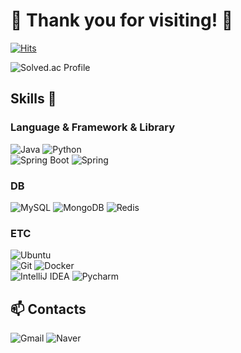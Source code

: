 # 👋 Thank you for visiting! 👋

[![Hits](https://hits.seeyoufarm.com/api/count/incr/badge.svg?url=https%3A%2F%2Fgithub.com%2Fwillow2150&count_bg=%2333CF52&title_bg=%2315C8C8&icon=&icon_color=%23E7E7E7&title=hits&edge_flat=false)](https://hits.seeyoufarm.com)

<!-- ![willow2150's GitHub stats](https://github-readme-stats.vercel.app/api?username=willow2150&show_icons=true&bg_color=00000000) -->
![Solved.ac Profile](http://mazassumnida.wtf/api/v2/generate_badge?boj=awm7)



## Skills 💬

### Language & Framework & Library
![Java](https://img.shields.io/badge/Java-FC4C01.svg?&style=flat&logo=Java&logoColor=white)
![Python](https://img.shields.io/badge/Python-3776AB.svg?&style=flat&logo=Python&logoColor=white)
</br>
![Spring Boot](https://img.shields.io/badge/Spring%20Boot-6DB33F.svg?&style=flat&logo=springboot&logoColor=white)
![Spring](https://img.shields.io/badge/Spring-6DB33F.svg?&style=flat&logo=spring&logoColor=white)

### DB
![MySQL](https://img.shields.io/badge/MySQL-4479A1.svg?&style=flat&logo=mysql&logoColor=white)
![MongoDB](https://img.shields.io/badge/MongoDB-47A248.svg?&style=flat&logo=mongodb&logoColor=white)
![Redis](https://img.shields.io/badge/Redis-DC382D.svg?&style=flat&logo=redis&logoColor=white)

### ETC
![Ubuntu](https://img.shields.io/badge/Ubuntu-E95420.svg?&style=flat&logo=ubuntu&logoColor=white)
</br>
![Git](https://img.shields.io/badge/Git-F05032.svg?&style=flat&logo=git&logoColor=white)
![Docker](https://img.shields.io/badge/Docker-2496ED.svg?&style=flat&logo=docker&logoColor=white)
</br>
![IntelliJ IDEA](https://img.shields.io/badge/IntelliJ%20IDEA-FF6600.svg?&style=flat&logo=intellijidea&logoColor=white)
![Pycharm](https://img.shields.io/badge/PyCharm-339900.svg?&style=flat&logo=pycharm&logoColor=white)




## 📫 Contacts
![Gmail](https://img.shields.io/badge/Gmail-EA4335.svg?&style=flat&logo=gmail&logoColor=white)
![Naver](https://img.shields.io/badge/Naver-03C75A.svg?&style=flat&logo=naver&logoColor=white)
